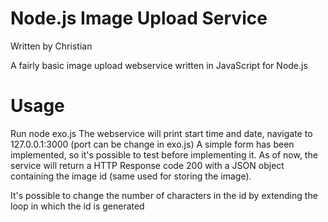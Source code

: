 Node.js Image Upload Service
=================
Written by Christian 

A fairly basic image upload webservice written in JavaScript for Node.js


Usage
=================
Run node exo.js
The webservice will print start time and date, navigate to 127.0.0.1:3000 (port can be change in exo.js)
A simple form has been implemented, so it's possible to test before implementing it.
As of now, the service will return a HTTP Response code 200 with a JSON object containing the image id (same used for storing the image).

It's possible to change the number of characters in the id by extending the loop in which the id is generated
